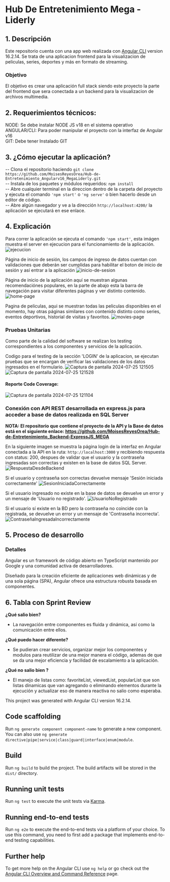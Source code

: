 # Hub De Entretenimiento Mega - Liderly

## 1. Descripción
Este repositorio cuenta con una app web realizada con [Angular CLI](https://github.com/angular/angular-cli) version 16.2.14. Se trata de una aplicacion frontend para la visualizacion de peliculas, series, deportes y más en formato de streaming.

### Objetivo
El objetivo es crear una aplicación full stack siendo este proyecto la parte del frontend que sera conectada a un backend para la visualizacion de archivos multimedia.

## 2. Requerimientos técnicos:
NODE: Se debe instalar NODE JS v18 en el sistema operativo  
ANGULAR/CLI: Para poder manipular el proyecto con la interfaz de Angular v16  
GIT: Debe tener Instalado GIT  

## 3. ¿Cómo ejecutar la aplicación?

-- Clona el repositorio haciendo ```git clone https://github.com/MoisesReyesOrea/Hub-de-Entretenimiento_Angularv16_MegaLiderly.git```  
-- Instala de los paquetes y módulos requeridos: ```npm install```  
-- Abre cualquier terminal en la direccion dentro de la carpeta del proyecto y ejecuta el comando ```'npm start'``` o ```'ng serve'``` o bien hacerlo desde un editor de código.  
-- Abre algún navegador y ve a la dirección `http://localhost:4200/` la aplicación se ejecutará en ese enlace.  

## 4. Explicación  
Para correr la aplicación se ejecuta el comando ```'npm start'```, esta imágen muestra el server en ejecucion para el funcionamiento de la aplicación.
![ejecucion](https://github.com/user-attachments/assets/1fb79272-7f6f-4588-aa74-1d883f188433)


Página de inicio de sesión, los campos de ingreso de datos cuentan con validaciones que deberán ser cumplidas para habilitar el boton de inicio de sesión y así entrar a la aplicación
![inicio-de-sesion](https://github.com/user-attachments/assets/e65a4703-e9eb-452d-bf50-f32066e4c494)


Página de inicio de la aplicación aquí se muestran algunas recomendaciónes populares, en la parte de abajo esta la barra de navegación para visitar diferentes páginas y ver distinto contenido.
![home-page](https://github.com/user-attachments/assets/c8a196d0-9597-41f1-9645-adbf2dda6d89)


Pagina de peliculas, aqui se muestran todas las peliculas disponibles en el momento, hay otras páginas similares con contenido distinto como series, eventos deportivos, historial de visitas y favoritos.
![movies-page](https://github.com/user-attachments/assets/4e367769-3835-4c39-b5fc-46e22e32f06c)

### Pruebas Unitarias
Como parte de la calidad del software se realizan los testing correspondientes a los componentes y servicios de la aplicación.

Codigo para el testing de la sección 'LOGIN' de la aplicacion, se ejecutan pruebas que se encargan de verificar las validaciones de los datos ingresados en el formulario. 
![Captura de pantalla 2024-07-25 121505](https://github.com/user-attachments/assets/a8fb64fe-e779-41d2-8b2c-128181423999)
![Captura de pantalla 2024-07-25 121528](https://github.com/user-attachments/assets/e3158d34-f226-47bc-99bd-71f768c7bd8f)


#### Reporte Code Coverage:
![Captura de pantalla 2024-07-25 121104](https://github.com/user-attachments/assets/762c4499-7c74-4fb0-88b9-10e49c4915ae)



### Conexión con API REST desarrollada en express.js para acceder a base de datos realizada en SQL Server  
**NOTA: El repositorio que contiene el proyecto de la API y la Base de datos está en el siguiente enlace: https://github.com/MoisesReyesOrea/Hub-de-Entretenimiento_Backend-ExpressJS_MEGA**

En la siguiente imagen se muestra la página login de la interfaz en Angular conectada a la API en la ruta: ```http://localhost:3000``` y recibiendo respuesta con status: 200, despues de validar que el usuario y la contraseña ingresadas son correctas y existen en la base de datos SQL Server.
![RespuestaDesdeBackend](https://github.com/user-attachments/assets/9f88f3d2-8aa5-4c0a-ab0c-f7f25893db31)


Si el usuario y contraseña son correctas devuelve mensaje 'Sesión iniciada correctamente'
![SesionIniciadaCorrectamente](https://github.com/user-attachments/assets/3b593c7b-9caf-4e8b-ab9c-a820f427e13b)


Si el usuario ingresado no existe en la base de datos se devuelve un error y un mensaje de 'Usuario no registrado'.
![UsuarioNoRegistrado](https://github.com/user-attachments/assets/2f6e306f-8946-49b9-bf0a-d58be51c65bf)


Si el usuario sí existe en la BD pero la contraseña no coincide con la registrada, se devuelve un error y un mensaje de 'Contraseña incorrecta'.
![ContraseñaIngresadaIncorrectamente](https://github.com/user-attachments/assets/abca7b8c-c09c-4cdb-8ecc-5a5dd7a07a5e)



## 5. Proceso de desarrollo

### Detalles
Angular es un framework de código abierto en TypeScript mantenido por Google y una comunidad activa de desarrolladores.

Diseñado para la creación eficiente de aplicaciones web dinámicas y de una sola página (SPA), Angular ofrece una estructura robusta basada en componentes.



## 6. Tabla con Sprint Review
**¿Qué salio bien?**  
- La navegación entre componentes es fluida y dinámica, así como la comunicación entre ellos.

**¿Qué puedo hacer diferente?**
- Se pudieran crear servicios, organizar mejor los componentes y modulos para reutilizar de una mejor manera el código, ademas de que se da una mejor eficiencia y facilidad de escalamiento a la aplicación.  

**¿Qué no salio bien ?**  
- El manejo de listas como: favoriteList, viewedList, popularList que son listas dinamicas que van agregando o eliminando elementos durante la ejecución y actualizar eso de manera reactiva no salio como esperaba.





This project was generated with Angular CLI version 16.2.14.



## Code scaffolding

Run `ng generate component component-name` to generate a new component. You can also use `ng generate directive|pipe|service|class|guard|interface|enum|module`.

## Build

Run `ng build` to build the project. The build artifacts will be stored in the `dist/` directory.

## Running unit tests

Run `ng test` to execute the unit tests via [Karma](https://karma-runner.github.io).

## Running end-to-end tests

Run `ng e2e` to execute the end-to-end tests via a platform of your choice. To use this command, you need to first add a package that implements end-to-end testing capabilities.

## Further help

To get more help on the Angular CLI use `ng help` or go check out the [Angular CLI Overview and Command Reference](https://angular.io/cli) page.
